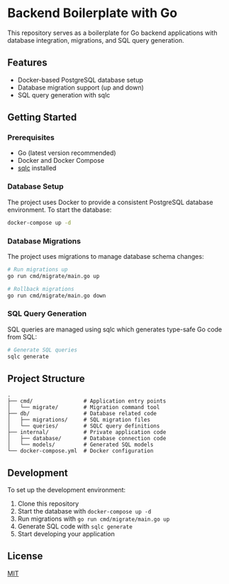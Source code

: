 # Backend Boilerplate with Go

This repository serves as a boilerplate for Go backend applications with database integration, migrations, and SQL query generation.

## Features

- Docker-based PostgreSQL database setup
- Database migration support (up and down)
- SQL query generation with sqlc

## Getting Started

### Prerequisites

- Go (latest version recommended)
- Docker and Docker Compose
- [sqlc](https://github.com/sqlc-dev/sqlc) installed

### Database Setup

The project uses Docker to provide a consistent PostgreSQL database environment. To start the database:

```bash
docker-compose up -d
```

### Database Migrations

The project uses migrations to manage database schema changes:

```bash
# Run migrations up
go run cmd/migrate/main.go up

# Rollback migrations
go run cmd/migrate/main.go down
```

### SQL Query Generation

SQL queries are managed using sqlc which generates type-safe Go code from SQL:

```bash
# Generate SQL queries
sqlc generate
```

## Project Structure

```
.
├── cmd/                # Application entry points
│   └── migrate/        # Migration command tool
├── db/                 # Database related code
│   ├── migrations/     # SQL migration files
│   └── queries/        # SQLC query definitions
├── internal/           # Private application code
│   ├── database/       # Database connection code
│   └── models/         # Generated SQL models
└── docker-compose.yml  # Docker configuration
```

## Development

To set up the development environment:

1. Clone this repository
2. Start the database with `docker-compose up -d`
3. Run migrations with `go run cmd/migrate/main.go up`
4. Generate SQL code with `sqlc generate`
5. Start developing your application

## License

[MIT](LICENSE)
